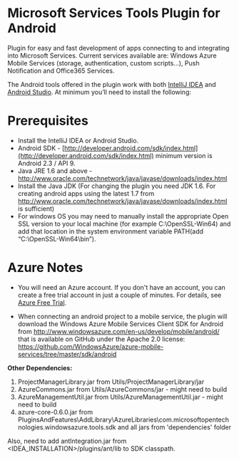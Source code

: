 Microsoft Services Tools Plugin for Android
===========================================

Plugin for easy and fast development of apps connecting to and integrating into Microsoft Services. Current services available are: Windows Azure Mobile Services (storage, authentication, custom scripts...),  Push Notification and Office365 Services.

The Android tools offered in the plugin work with both [IntelliJ IDEA](http://www.jetbrains.com/idea/) and [Android Studio](http://developer.android.com/sdk/installing/studio.html). 
At minimum you’ll need to install the following: 

Prerequisites
=============
* Install the IntelliJ IDEA or Android Studio.
* Android SDK - [http://developer.android.com/sdk/index.html](http://developer.android.com/sdk/index.html) minimum version is Android 2.3 / API 9. 
* Java JRE 1.6 and above - [http://www.oracle.com/technetwork/java/javase/downloads/index.html ](http://www.oracle.com/technetwork/java/javase/downloads/index.html)
* Install the Java JDK (For changing the plugin you need JDK 1.6. For creating android apps using the latest 1.7 from http://www.oracle.com/technetwork/java/javase/downloads/index.html is sufficient)
* For windows OS you may need to manually install the appropriate Open SSL version to your local machine (for example C:\OpenSSL-Win64\) and add that location in the system environment variable PATH(add “C:\OpenSSL-Win64\bin”). 

Azure Notes
===========
* You will need an Azure account. If you don't have an account, you can create a free trial account in just a couple of minutes. For details, see [Azure Free Trial](http://www.windowsazure.com/en-us/pricing/free-trial/?WT.mc_id=AE564AB28).

* When connecting an android project to a mobile service, the plugin will download the Windows Azure Mobile Services Client SDK for Android from http://www.windowsazure.com/en-us/develop/mobile/android/ that is available on GitHub under the Apache 2.0 license: https://github.com/WindowsAzure/azure-mobile-services/tree/master/sdk/android

**Other Dependencies:**
1. ProjectManagerLibrary.jar from Utils/ProjectManagerLibrary/jar
2. AzureCommons.jar from Utils/AzureCommons/jar - might need to build
3. AzureManagementUtil.jar from Utils/AzureManagementUtil.jar - might need to build
4. azure-core-0.6.0.jar from PluginsAndFeatures\AddLibrary\AzureLibraries\com.microsoftopentechnologies.windowsazure.tools.sdk
and all jars from 'dependencies' folder

Also, need to add antIntegration.jar from <IDEA_INSTALLATION>/plugins/ant/lib to SDK classpath.
